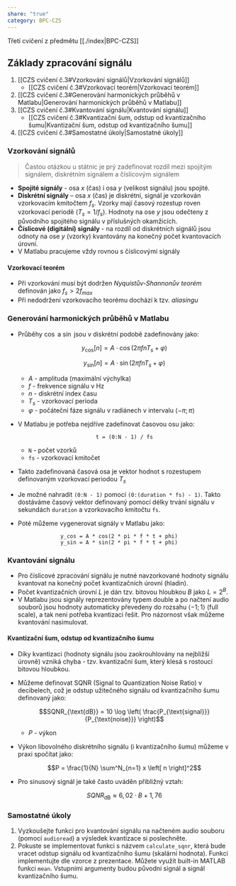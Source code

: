 ```yaml
---
share: "true"
category: BPC-CZS
---
```


Třetí cvičení z předmětu [[./index|BPC-CZS]]

## Základy zpracování signálu

1. [[CZS cvičení č.3#Vzorkování signálů|Vzorkování signálů]]
	- [[CZS cvičení č.3#Vzorkovací teorém|Vzorkovací teorém]]
2. [[CZS cvičení č.3#Generování harmonických průběhů v Matlabu|Generování harmonických průběhů v Matlabu]]
3. [[CZS cvičení č.3#Kvantování signálu|Kvantování signálu]]
	- [[CZS cvičení č.3#Kvantizační šum, odstup od kvantizačního šumu|Kvantizační šum, odstup od kvantizačního šumu]]
4. [[CZS cvičení č.3#Samostatné úkoly|Samostatné úkoly]]

### Vzorkování signálů

> Častou otázkou u státnic je prý zadefinovat rozdíl mezi spojitým signálem, diskrétním signálem a číslicovým signálem

- **Spojité signály** - osa $x$ (čas) i osa $y$ (velikost signálu) jsou spojité.
- **Diskrétní signály** – osa $x$ (čas) je diskrétní, signál je vzorkován vzorkovacím kmitočtem $f_s$. Vzorky mají časový rozestup roven vzorkovací periodě ($T_s = 1 / f_s$). Hodnoty na ose $y$ jsou odečteny z původního spojitého signálu v příslušných okamžicích.
- **Číslicové (digitální) signály** - na rozdíl od diskrétních signálů jsou odnoty na ose $y$ (vzorky) kvantovány na konečný počet kvantovacích úrovní.
- V Matlabu pracujeme vždy rovnou s číslicovými signály

#### Vzorkovací teorém

- Při vzorkování musí být dodržen *Nyquistův-Shannonův teorém* definován jako $f_s > 2f_{max}$
- Při nedodržení vzorkovacího teorému dochází k tzv. *aliasingu*

### Generování harmonických průběhů v Matlabu

- Průběhy $\cos$ a $\sin$ jsou v diskrétní podobě zadefinovány jako:

	$$y_{\cos} [n] = A \cdot \cos (2 \pi f n T_s + \varphi)$$
	
	$$y_{\sin} [n] = A \cdot \sin (2 \pi f n T_s + \varphi)$$
	
	- $A$ - amplituda (maximální výchylka)
	- $f$ - frekvence signálu v Hz
	- $n$ - diskrétní index času
	- $T_s$ - vzorkovací perioda
	- $\varphi$ - počáteční fáze signálu v radiánech v intervalu $\langle - \pi ; \pi \rangle$
- V Matlabu je potřeba nejdříve zadefinovat časovou osu jako:

	<center><pre><code >t = (0:N - 1) / fs</code></pre></center>
	
	- `N` - počet vzorků
	- `fs` - vzorkovací kmitočet
- Takto zadefinovaná časová osa je vektor hodnot s rozestupem definovaným vzorkovací periodou $T_s$
- Je možné nahradit `(0:N - 1)` pomocí `(0:(duration * fs) - 1)`. Takto dostáváme časový vektor definovaný pomocí délky trvání signálu v sekundách `duration` a vzorkovacího kmitočtu `fs`.
- Poté můžeme vygenerovat signály v Matlabu jako:
<center><pre><code >y_cos = A * cos(2 * pi * f * t + phi)
y_sin = A * sin(2 * pi * f * t + phi)</code></pre></center>


### Kvantování signálu

- Pro číslicové zpracování signálu je nutné navzorkované hodnoty signálu kvantovat na konečný počet kvantizačních úrovní (hladin).
- Počet kvantizačních úrovní $L$ je dán tzv. bitovou hloubkou $B$ jako $L = 2^B$.
- V Matlabu jsou signály reprezentovány typem double a po načtení audio souborů jsou hodnoty automaticky převedeny do rozsahu $\langle −1 ; 1 \rangle$ (full scale), a tak není potřeba kvantizaci řešit. Pro názornost však můžeme kvantování nasimulovat.

#### Kvantizační šum, odstup od kvantizačního šumu

- Díky kvantizaci (hodnoty signálu jsou zaokrouhlovány na nejbližší úrovně) vzniká chyba - tzv. kvantizační šum, který klesá s rostoucí bitovou hloubkou.
- Můžeme definovat SQNR (Signal to Quantization Noise Ratio) v decibelech, což je odstup užitečného signálu od kvantizačního šumu definovaný jako:

	$$SQNR_{\text{dB}} = 10 \log \left( \frac{P_{\text{signal}}}{P_{\text{noise}}} \right)$$

	- $P$ - výkon
- Výkon libovolného diskrétního signálu (i kvantizačního šumu) můžeme v praxi spočítat jako:

	$$P = \frac{1}{N} \sum^N_{n=1} x \left[ n \right]^2$$

- Pro sinusový signál je také často uváděn přibližný vztah:

	$$SQNR_{\text{dB}} \approx 6,02 \cdot B + 1,76$$

### Samostatné úkoly

1. Vyzkoušejte funkci pro kvantování signálu na načteném audio souboru (pomocí `audioread`) a výsledek kvantizace si poslechněte.
2. Pokuste se implementovat funkci s názvem `calculate_sqnr`, která bude vracet odstup signálu od kvantizačního šumu (skalární hodnota). Funkci implementujte dle vzorce z prezentace. Můžete využít built-in MATLAB funkci `mean`. Vstupními argumenty budou původní signál a signál kvantizačního šumu.
